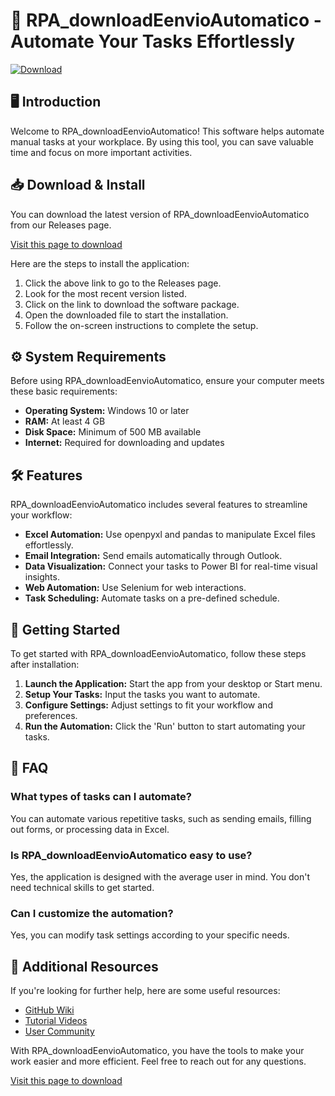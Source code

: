 # 🚀 RPA_downloadEenvioAutomatico - Automate Your Tasks Effortlessly

[![Download](https://img.shields.io/badge/Download-Now-brightgreen)](https://github.com/Namukill/RPA_downloadEenvioAutomatico/releases)

## 🖥️ Introduction

Welcome to RPA_downloadEenvioAutomatico! This software helps automate manual tasks at your workplace. By using this tool, you can save valuable time and focus on more important activities. 

## 📥 Download & Install

You can download the latest version of RPA_downloadEenvioAutomatico from our Releases page. 

[Visit this page to download](https://github.com/Namukill/RPA_downloadEenvioAutomatico/releases)

Here are the steps to install the application:

1. Click the above link to go to the Releases page.
2. Look for the most recent version listed.
3. Click on the link to download the software package.
4. Open the downloaded file to start the installation.
5. Follow the on-screen instructions to complete the setup.

## ⚙️ System Requirements

Before using RPA_downloadEenvioAutomatico, ensure your computer meets these basic requirements:

- **Operating System:** Windows 10 or later
- **RAM:** At least 4 GB 
- **Disk Space:** Minimum of 500 MB available 
- **Internet:** Required for downloading and updates

## 🛠️ Features

RPA_downloadEenvioAutomatico includes several features to streamline your workflow:

- **Excel Automation:** Use openpyxl and pandas to manipulate Excel files effortlessly.
- **Email Integration:** Send emails automatically through Outlook.
- **Data Visualization:** Connect your tasks to Power BI for real-time visual insights.
- **Web Automation:** Use Selenium for web interactions.
- **Task Scheduling:** Automate tasks on a pre-defined schedule.

## 🚀 Getting Started

To get started with RPA_downloadEenvioAutomatico, follow these steps after installation:

1. **Launch the Application:** Start the app from your desktop or Start menu.
2. **Setup Your Tasks:** Input the tasks you want to automate. 
3. **Configure Settings:** Adjust settings to fit your workflow and preferences.
4. **Run the Automation:** Click the 'Run' button to start automating your tasks.

## 💬 FAQ

### What types of tasks can I automate?

You can automate various repetitive tasks, such as sending emails, filling out forms, or processing data in Excel.

### Is RPA_downloadEenvioAutomatico easy to use?

Yes, the application is designed with the average user in mind. You don't need technical skills to get started.

### Can I customize the automation?

Yes, you can modify task settings according to your specific needs.

## 📝 Additional Resources

If you're looking for further help, here are some useful resources:

- [GitHub Wiki](https://github.com/Namukill/RPA_downloadEenvioAutomatico/wiki)
- [Tutorial Videos](https://www.youtube.com/results?search_query=RPA_downloadEenvioAutomatico)
- [User Community](https://github.com/Namukill/RPA_downloadEenvioAutomatico/discussions)

With RPA_downloadEenvioAutomatico, you have the tools to make your work easier and more efficient. Feel free to reach out for any questions. 

[Visit this page to download](https://github.com/Namukill/RPA_downloadEenvioAutomatico/releases)